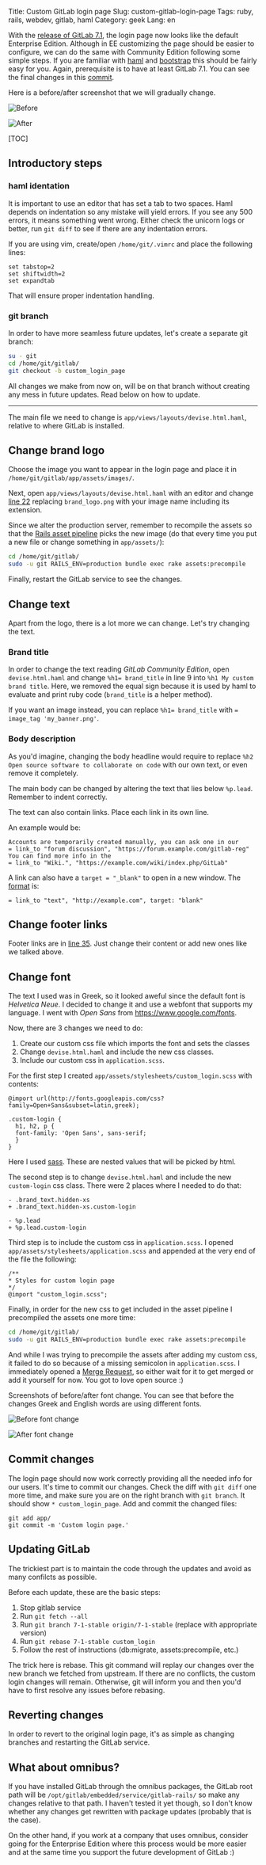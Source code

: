 Title: Custom GitLab login page
Slug: custom-gitlab-login-page
Tags: ruby, rails, webdev, gitlab, haml
Category: geek
Lang: en

With the [release of GitLab 7.1][rel71], the login page now looks like the
default Enterprise Edition. Although in EE customizing the page should be
easier to configure, we can do the same with Community Edition following
some simple steps. If you are familiar with [haml][] and [bootstrap][]
this should be fairly easy for you. Again, prerequisite is to have at least
GitLab 7.1. You can see the final changes in this [commit][].

Here is a before/after screenshot that we will gradually change.

![Before](|filename|/images/gitlab_custom_login_before.png)

![After](|filename|/images/gitlab_custom_login_after.png)

[TOC]

## Introductory steps

### haml identation

It is important to use an editor that has set a tab to two spaces.
Haml depends on indentation so any mistake will yield errors. If you see
any 500 errors, it means something went wrong. Either check the unicorn logs
or better, run `git diff` to see if there are any indentation errors.

If you are using vim, create/open `/home/git/.vimrc` and place the following
lines:

```
set tabstop=2
set shiftwidth=2
set expandtab
```

That will ensure proper indentation handling.

### git branch

In order to have more seamless future updates, let's create a separate git
branch:

```bash
su - git
cd /home/git/gitlab/
git checkout -b custom_login_page
```

All changes we make from now on, will be on that branch without creating
any mess in future updates. Read below on how to update.

---

The main file we need to change is `app/views/layouts/devise.html.haml`,
relative to where GitLab is installed.

## Change brand logo

Choose the image you want to appear in the login page and place it in
`/home/git/gitlab/app/assets/images/`.

Next, open `app/views/layouts/devise.html.haml` with an editor and change
[line 22][ln22] replacing `brand_logo.png` with your image name including
its extension.

Since we alter the production server, remember to recompile the assets so
that the [Rails asset pipeline][assets] picks the new image (do that every
time you put a new file or change something in `app/assets/`):

```bash
cd /home/git/gitlab/
sudo -u git RAILS_ENV=production bundle exec rake assets:precompile
```

Finally, restart the GitLab service to see the changes.

## Change text

Apart from the logo, there is a lot more we can change. Let's try changing
the text.

### Brand title

In order to change the text reading *GitLab Community Edition*, open
`devise.html.haml` and change `%h1= brand_title` in line 9 into
`%h1 My custom brand title`. Here, we removed the equal sign because it
is used by haml to evaluate and print ruby code (`brand_title` is a helper
method).

If you want an image instead, you can replace `%h1= brand_title` with
`= image_tag 'my_banner.png'`.

### Body description

As you'd imagine, changing the body headline would require to replace
`%h2 Open source software to collaborate on code` with our own text, or
even remove it completely.

The main body can be changed by altering the text that lies below `%p.lead`.
Remember to indent correctly.

The text can also contain links. Place each link in its own line.

An example would be:

```
Accounts are temporarily created manually, you can ask one in our
= link_to "forum discussion", "https://forum.example.com/gitlab-reg"
You can find more info in the
= link_to "Wiki.", "https://example.com/wiki/index.php/GitLab"
```

A link can also have a `target = "_blank"` to open in a new window.
The [format][] is:

```
= link_to "text", "http://example.com", target: "blank"
```

## Change footer links

Footer links are in [line 35][ln35]. Just change their content or add new
ones like we talked above.

## Change font

The text I used was in Greek, so it looked aweful since the default font
is *Helvetica Neue*. I decided to change it and use a webfont that supports
my language. I went with *Open Sans* from <https://www.google.com/fonts>.

Now, there are 3 changes we need to do:

1. Create our custom css file which imports the font and sets the classes
2. Change `devise.html.haml` and include the new css classes.
3. Include our custom css in `application.scss`.

For the first step I created `app/assets/stylesheets/custom_login.scss`
with contents:

```
@import url(http://fonts.googleapis.com/css?family=Open+Sans&subset=latin,greek);

.custom-login {
  h1, h2, p {
  font-family: 'Open Sans', sans-serif;
  }
}
```

Here I used [sass][]. These are nested values that will be picked by html.

The second step is to change `devise.html.haml` and include the new
`custom-login` css class. There were 2 places where I needed to do that:

```
- .brand_text.hidden-xs
+ .brand_text.hidden-xs.custom-login

- %p.lead
+ %p.lead.custom-login
```

Third step is to include the custom css in `application.scss`. I opened
`app/assets/stylesheets/application.scss` and appended at the very end of
the file the following:

```
/**
* Styles for custom login page
*/
@import "custom_login.scss";
```

Finally, in order for the new css to get included in the asset pipeline I
precompiled the assets one more time:

```bash
cd /home/git/gitlab/
sudo -u git RAILS_ENV=production bundle exec rake assets:precompile
```

And while I was trying to precompile the assets after adding my custom css,
it failed to do so because of a missing semicolon in `application.scss`.
I immediately opened a [Merge Request][mr], so either wait for it to get
merged or add it yourself for now. You got to love open source :)

Screenshots of before/after font change. You can see that before the changes
Greek and English words are using different fonts.

![Before font change](|filename|/images/gitlab_custom_login_prefont.png)

![After font change](|filename|/images/gitlab_custom_login_afterfont.png)

## Commit changes

The login page should now work correctly providing all the needed info for
our users. It's time to commit our changes. Check the diff with `git diff`
one more time, and make sure you are on the right branch with `git branch`.
It should show `* custom_login_page`. Add and commit the changed files:

```
git add app/
git commit -m 'Custom login page.'
```

## Updating GitLab

The trickiest part is to maintain the code through the updates and avoid as
many confilcts as possible.

Before each update, these are the basic steps:

1. Stop gitlab service
2. Run `git fetch --all`
3. Run `git branch 7-1-stable origin/7-1-stable` (replace with appropriate version)
4. Run `git rebase 7-1-stable custom_login`
5. Follow the rest of instructions (db:migrate, assets:precompile, etc.)

The trick here is rebase. This git command will replay our changes over the
new branch we fetched from upstream. If there are no conflicts, the custom
login changes will remain. Otherwise, git will inform you and then you'd
have to first resolve any issues before rebasing.

## Reverting changes

In order to revert to the original login page, it's as simple as changing
branches and restarting the GitLab service.

## What about omnibus?

If you have installed GitLab through the omnibus packages, the GitLab root
path will be `/opt/gitlab/embedded/service/gitlab-rails/` so make any
changes relative to that path. I haven't tested it yet though, so I don't
know whether any changes get rewritten with package updates (probably that
is the case).

On the other hand, if you work at a company that uses omnibus, consider
going for the Enterprise Edition where this process would be more easier
and at the same time you support the future development of GitLab :)


[rel71]: https://about.gitlab.com/2014/07/22/gitlab-7-dot-1-released/ 'Blog post: GitLab 7.1 released'
[assets]: http://guides.rubyonrails.org/asset_pipeline.html 'Rails asset pipeline'
[mr]: https://gitlab.com/gitlab-org/gitlab-ce/merge_requests/157
[sass]: http://sass-lang.com/guide
[ln22]: https://gitlab.com/gitlab-org/gitlab-ce/blob/master/app/views/layouts/devise.html.haml#L22
[format]: http://api.rubyonrails.org/classes/ActionView/Helpers/UrlHelper.html#method-i-link_to 'link_to definition'
[ln35]: https://gitlab.com/gitlab-org/gitlab-ce/blob/master/app/views/layouts/devise.html.haml#L35
[commit]: https://github.com/axilleas/gitlabhq/commit/953a8bc25f1cb5366026e6489c2716d0db69265c
[haml]: http://haml.info/docs/yardoc/file.REFERENCE.html 'haml yardoc files'
[bootstrap]: http://getbootstrap.com 'Bootstrap framework'